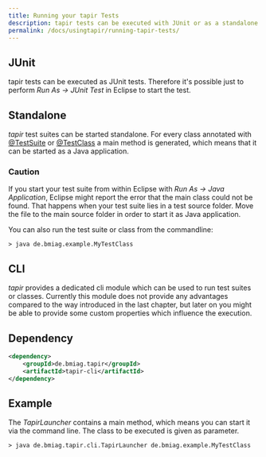 ```yaml
---
title: Running your tapir Tests
description: tapir tests can be executed with JUnit or as a standalone application. Moreover, it's possible to add custom launchers.
permalink: /docs/usingtapir/running-tapir-tests/
---
```


## JUnit

tapir tests can be executed as JUnit tests. Therefore it's possible just to perform <i>Run As -&gt; JUnit Test</i> in Eclipse to start the test.

## Standalone

<i>tapir</i> test suites can be started standalone. For every class annotated
with
[@TestSuite](https://www.javadoc.io/page/de.bmiag.tapir/tapir/latest/de/bmiag/tapir/execution/annotations/suite/TestSuite.html) or [@TestClass](https://www.javadoc.io/page/de.bmiag.tapir/tapir/latest/de/bmiag/tapir/execution/annotations/testclass/TestClass.html) a
main method is generated, which means that it can be started as a Java
application.

<div class="panel panel-warning">
  <div class="panel-heading">
    <h3 class="panel-title"><span class="fa fa-warning"></span> Caution</h3>
  </div>
  <div class="panel-body">
  If you start your test suite from within Eclipse with <i>Run As -&gt; Java
  Application</i>, Eclipse might report the error that the main class could
  not be found. That happens when your test suite lies in a test source
  folder. Move the file to the main source folder in order to start it as
  Java application.
  </div>
</div>

You can also run the test suite or class from the commandline:

``` text
> java de.bmiag.example.MyTestClass
```

## CLI

<i>tapir</i> provides a dedicated cli module which can be used to run test
suites or classes. Currently this module does not provide any advantages
compared to the way introduced in the last chapter, but later on you
might be able to provide some custom properties which influence the
execution.

## Dependency

``` xml
<dependency>
    <groupId>de.bmiag.tapir</groupId>
    <artifactId>tapir-cli</artifactId>
</dependency>
```

## Example

The *TapirLauncher* contains a main method, which means you can start it
via the command line. The class to be executed is given as parameter.

``` text
> java de.bmiag.tapir.cli.TapirLauncher de.bmiag.example.MyTestClass
```
